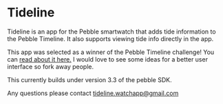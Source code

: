 # Tideline

Tideline is an app for the Pebble smartwatch that adds tide information to the Pebble Timeline. It also supports viewing tide info directly in the app.

This app was selected as a winner of the Pebble Timeline challenge! You can [read about it here.](http://developer.getpebble.com/blog/2015/07/02/timeline-challenge-week-nine/) I would love to see some ideas for a better user interface so fork away people. 

This currently builds under version 3.3 of the pebble SDK. 

Any questions please contact tideline.watchapp@gmail.com
